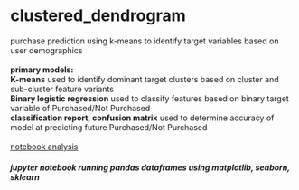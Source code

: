 # clustered_dendrogram

purchase prediction using k-means to identify target variables based on user demographics 
<br><br>
<b>primary models:</b><br>
<b>K-means</b> used to identify dominant target clusters based on cluster and sub-cluster feature variants<br>
<b>Binary logistic regression</b> used to classify features based on binary target variable of Purchased/Not Purchased <br>
<b>classification report, confusion matrix</b> used to determine accuracy of model at predicting future Purchased/Not Purchased <br>
<br>
<a href="https://github.com/cspence001/clustered_dendrogram/blob/main/notebooks/purchase_models.ipynb">notebook analysis</a>
<br>
<h5>jupyter notebook running pandas dataframes using matplotlib, seaborn, sklearn</h5>
